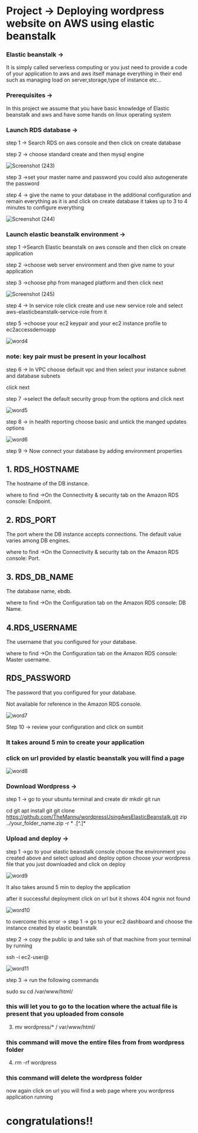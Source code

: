 # Project  → Deploying wordpress website on AWS using elastic beanstalk
### Elastic beanstalk →
It is simply called serverless computing or you just need to provide a code of your application to aws and aws itself manage everything in their end such as managing load on server,storage,type of instance etc…

### Prerequisites →
In this project we assume that you have basic knowledge of Elastic beanstalk and aws and have some hands on linux operating system

### Launch RDS database →
step 1 → Search RDS on aws console and then click on create database

step 2 → choose standard create and then mysql engine


![Screenshot (243)](https://github.com/TheMannu/wordpressUsingAwsElasticBeanstalk/assets/84488161/97e07011-62b9-437d-b0aa-ef671b37f233)



step 3 →set your master name and password you could also autogenerate the password

step 4 → give the name to your database in the additional configuration and remain everything as it is and click on create database it takes up to 3 to 4 minutes to configure everything


![Screenshot (244)](https://github.com/TheMannu/wordpressUsingAwsElasticBeanstalk/assets/84488161/4caf3c68-77f2-455f-abe9-904bd1d586f1)



### Launch elastic beanstalk environment →
step 1 →Search Elastic beanstalk on aws console and then click on create application

step 2 →choose web server environment and then give name to your application

step 3 →choose php from managed platform and then click next


![Screenshot (245)](https://github.com/TheMannu/wordpressUsingAwsElasticBeanstalk/assets/84488161/a4c39e67-8b53-480d-909f-9a751b440aa4)


step 4 → In service role click create and use new service role and select aws-elasticbeanstalk-service-role from it

step 5 →choose your ec2 keypair and your ec2 instance profile to ec2accessdemoapp


![word4](https://github.com/TheMannu/wordpressUsingAwsElasticBeanstalk/assets/84488161/3eb8f2a0-ea3a-4932-84fb-1db871f236d3)


### note: key pair must be present in your localhost


step 6 → In VPC choose default vpc and then select your instance subnet and database subnets

click next

step 7 →select the default security group from the options and click next


![word5](https://github.com/TheMannu/wordpressUsingAwsElasticBeanstalk/assets/84488161/9aeaf443-2348-4559-9593-81533fad285f)



step 8 → in health reporting choose basic and untick the manged updates options

![word6](https://github.com/TheMannu/wordpressUsingAwsElasticBeanstalk/assets/84488161/57e8d3e1-a616-457b-a58d-e604d78c7c64)



step 9 → Now connect your database by adding environment properties

## 1. RDS_HOSTNAME

The hostname of the DB instance.

where to find →On the Connectivity & security tab on the Amazon RDS console: Endpoint.

## 2. RDS_PORT

The port where the DB instance accepts connections. The default value varies among DB engines.

where to find →On the Connectivity & security tab on the Amazon RDS console: Port.

## 3. RDS_DB_NAME

The database name, ebdb.

where to find →On the Configuration tab on the Amazon RDS console: DB Name.

## 4.RDS_USERNAME

The username that you configured for your database.

where to find →On the Configuration tab on the Amazon RDS console: Master username.

## RDS_PASSWORD

The password that you configured for your database.

Not available for reference in the Amazon RDS console.


![word7](https://github.com/TheMannu/wordpressUsingAwsElasticBeanstalk/assets/84488161/8612bee2-b46f-4fb5-9d4a-0ff8dfe402c5)


Step 10 → review your configuration and click on sumbit

### It takes around 5 min to create your application

### click on url provided by elastic beanstalk you will find a page 



![word8](https://github.com/TheMannu/wordpressUsingAwsElasticBeanstalk/assets/84488161/d9729217-ecff-4c7c-b6d1-c755845cd44e)



### Download Wordpress →
step 1 → go to your ubuntu terminal and create dir mkdir git run

cd git
apt install git
git clone https://github.com/TheMannu/wordpressUsingAwsElasticBeanstalk.git
zip ../your_folder_name.zip -r * .[^.]*

### Upload and deploy →
step 1 →go to your elastic beanstalk console choose the environment you created above and select upload and deploy option choose your wordpress file that you just downloaded and click on deploy


![word9](https://github.com/TheMannu/wordpressUsingAwsElasticBeanstalk/assets/84488161/00be3927-eb87-4fcf-8317-d20d34bdf2a5)



It also takes around 5 min to deploy the application

after it successful deployment click on url but it shows 404 ngnix not found


![word10](https://github.com/TheMannu/wordpressUsingAwsElasticBeanstalk/assets/84488161/96b6c119-3e5a-4e69-8f75-046905aa08e0)



to overcome this error →
step 1 → go to your ec2 dashboard and choose the instance created by elastic beanstalk

step 2 → copy the public ip and take ssh of that machine from your terminal by running

ssh -i <your key pair name > ec2-user@<public ip>


![word11](https://github.com/TheMannu/wordpressUsingAwsElasticBeanstalk/assets/84488161/c2071f29-6835-4375-a709-c994a718550b)


step 3 → run the following commands

sudo su
cd /var/www/html/
### this will let you to go to the location where the actual file is present that you uploaded from console

3. mv wordpress/* / var/www/html/

### this command will move the entire files from from wordpress folder

4. rm -rf wordpress

### this command will delete the wordpress folder

now again click on url you will find a web page where you wordpress application running

# congratulations!!





